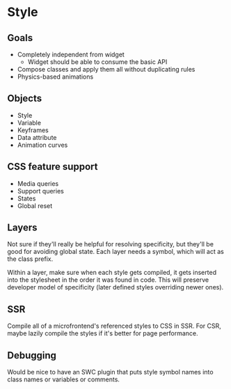 # Style

## Goals

- Completely independent from widget
  - Widget should be able to consume the basic API
- Compose classes and apply them all without duplicating rules
- Physics-based animations

## Objects

- Style
- Variable
- Keyframes
- Data attribute
- Animation curves

## CSS feature support

- Media queries
- Support queries
- States
- Global reset

## Layers

Not sure if they'll really be helpful for resolving specificity, but they'll be good for avoiding global state. Each layer needs a symbol, which will act as the class prefix.

Within a layer, make sure when each style gets compiled, it gets inserted into the stylesheet in the order it was found in code. This will preserve developer model of specificity (later defined styles overriding newer ones).

## SSR

Compile all of a microfrontend's referenced styles to CSS in SSR. For CSR, maybe lazily compile the styles if it's better for page performance.

## Debugging

Would be nice to have an SWC plugin that puts style symbol names into class names or variables or comments.
